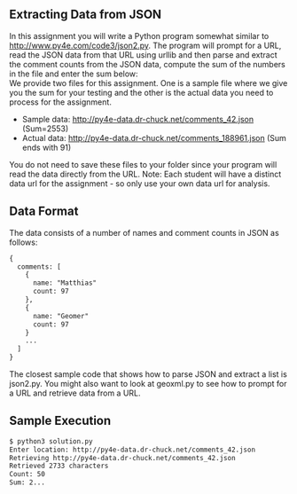 ## Extracting Data from JSON

In this assignment you will write a Python program somewhat similar to http://www.py4e.com/code3/json2.py. The program will prompt for a URL, read the JSON data from that URL using urllib and then parse and extract the comment counts from the JSON data, compute the sum of the numbers in the file and enter the sum below:  
We provide two files for this assignment. One is a sample file where we give you the sum for your testing and the other is the actual data you need to process for the assignment.  

- Sample data: http://py4e-data.dr-chuck.net/comments_42.json (Sum=2553)
- Actual data: http://py4e-data.dr-chuck.net/comments_188961.json (Sum ends with 91)  

You do not need to save these files to your folder since your program will read the data directly from the URL. Note: Each student will have a distinct data url for the assignment - so only use your own data url for analysis.  
## Data Format
The data consists of a number of names and comment counts in JSON as follows:  
```html
{
  comments: [
    {
      name: "Matthias"
      count: 97
    },
    {
      name: "Geomer"
      count: 97
    }
    ...
  ]
}
```
The closest sample code that shows how to parse JSON and extract a list is json2.py. You might also want to look at geoxml.py to see how to prompt for a URL and retrieve data from a URL.  

## Sample Execution
```html
$ python3 solution.py
Enter location: http://py4e-data.dr-chuck.net/comments_42.json
Retrieving http://py4e-data.dr-chuck.net/comments_42.json
Retrieved 2733 characters
Count: 50
Sum: 2...
```
